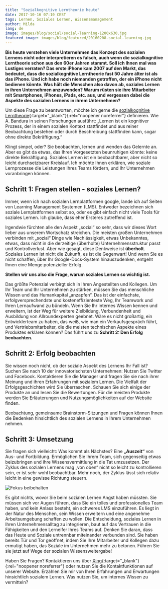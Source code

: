 ```yaml
---
title: "Sozialkognitive Lerntheorie heute"
date: 2017-10-16 07:10 CEST
tags: Lernen, Soziales Lernen, Wissensmanagement
author: Milda
lang: de
image: images/blog/social/social-learning-1200x630.jpg
featured_image: images/blog/featured/20160208-social-learning.jpg
---
```


__Bis heute verstehen viele Unternehmen das Konzept des sozialen Lernens nicht oder interpretieren es falsch, auch wenn die sozialkognitive Lerntheorie schon aus den 60er Jahren stammt. Soll ich Ihnen mal was Lustiges verraten? Das erste iPhone kam 2007 auf den Markt, das bedeutet, dass die sozialkognitive Lerntheorie fast 50 Jahre älter ist als das iPhone. Und ich habe noch niemanden getroffen, der ein iPhone nicht bedienen könnte. Was hält die Menschen also davon ab, soziales Lernen in ihren Unternehmen anzuwenden? Warum rüsten sie ihre Mitarbeiter mit Smartphones, iPhones, iPads, etc. aus, und vergessen dabei die Aspekte des sozialen Lernens in ihrem Unternehmen?__

Um diese Frage zu beantworten, möchte ich gerne die [sozialkognitive Lerntheorie](https://www.verywellmind.com/social-learning-theory-2795074){:target="_blank"}{:rel="noopener noreferrer"} definieren. Wie A. Bandura in seinen Forschungen ausführt: „Lernen ist ein kognitiver Prozess, der in einem sozialen Kontext stattfindet und aus reiner Beobachtung bestehen oder durch Beschreibung stattfinden kann, sogar ohne direkte Bekräftigung.“

Klingt simpel, oder? Sie beobachten, lernen und wenden das Gelernte an. Aber es gibt da etwas, das Ihren Vorgesetzten beunruhigen könnte: keine direkte Bekräftigung. Soziales Lernen ist ein beobachtbarer, aber nicht so leicht durchsetzbarer Kreislauf. Ich möchte Ihnen erklären, wie soziale Lernprozesse die Leistungen Ihres Teams fördern, und Ihr Unternehmen voranbringen können.

## Schritt 1: Fragen stellen - soziales Lernen?

Immer, wenn ich nach sozialen Lernplattformen google, lande ich auf Seiten von Learning Management Systemen (LMS). Entweder bezeichnen sich soziale Lernplattformen selbst so, oder es gibt einfach nicht viele Tools für soziales Lernen. Ich glaube, dass eher Ersteres zutreffend ist.

Irgendwie fürchten alle den Aspekt „sozial“ so sehr, dass wir dieses Wort lieber aus unserem Wortschatz streichen. Die meisten großen Unternehmen verbinden mit „sozial“ Dinge wie Nachlässigkeit, etwas Unbekanntes, etwas, dass nicht in die derzeitige (überholte) Unternehmensstruktur passt und Kontrollverlust. Aber wie gesagt, diese Denkweise ist __überholt__. Soziales Lernen ist nicht die Zukunft, es ist die Gegenwart! Und wenn Sie es nicht schaffen, über Ihr Google-Docs-System hinauszudenken, entgeht Ihnen eine Menge potenzieller Erfolg.

__Stellen wir uns also die Frage, warum soziales Lernen so wichtig ist.__

Das größte Potenzial verbirgt sich in Ihren Angestellten und Kollegen. Um Ihr Team und Ihr Unternehmen zu stärken, müssen Sie das menschliche Wissen und das Humankapital „anzapfen“. Das ist der einfachste, erfolgversprechendste und kosteneffizienteste Weg, Ihr Teamwork und Ihren Lernaufwand zu bündeln. Wenn Sie Ihr internes Wissen kennen und erweitern, ist der Weg für weitere Zielbildung, Verbundenheit und Ausbildung von Allroundexperten geebnet. Wäre es nicht großartig, ein Entwicklerteam zu haben, das weiß, wie man ein Verkaufsgespräch führt, und Vertriebsmitarbeiter, die die meisten technischen Aspekte eines Produktes erklären können? Das führt uns zu __Schritt 2: Den Erfolg beobachten.__

## Schritt 2: Erfolg beobachten

Sie wissen noch nicht, ob der soziale Aspekt des Lernens Ihr Fall ist? Suchen Sie nach 10 der innovatorischsten Unternehmen: Nutzen Sie Twitter und Facebook. Kontaktieren Sie die Manager und fragen Sie sie nach ihrer Meinung und ihren Erfahrungen mit sozialem Lernen. Die Vielfalt der Erfolgsgeschichten wird Sie überraschen. Schauen Sie sich einige der Produkte an und lesen Sie die Bewertungen. Für die meisten Produkte werden Sie Erläuterungen und Nutzungsmöglichkeiten auf der Website finden.

Beobachtung, gemeinsame Brainstorm-Sitzungen und Fragen können Ihnen die Bedenken hinsichtlich des sozialen Lernens in Ihrem Unternehmen nehmen.

## Schritt 3: Umsetzung

Sie fragen sich vielleicht: Was kommt als Nächstes? Eine __„Auszeit“__ von Aus- und Fortbildung. Ermöglichen Sie Ihrem Team, sich gegenseitig etwas beizubringen und ihre Wissensvermittlung in die Tat umzusetzen. Der Zyklus des sozialen Lernens mag „von oben“ nicht so leicht zu kontrollieren sein, er ist sehr wohl beobachtbar. Mehr noch, der Zyklus lässt sich relativ leicht in eine gewisse Richtung steuern.

![Fokus beibehalten](/images/blog/en/paths.png)

Es gibt nichts, wovor Sie beim sozialen Lernen Angst haben müssten. Sie müssen sich vor Augen führen, dass Sie ein tolles und professionelles Team haben, und kein Anlass besteht, ein schweres LMS einzuführen. Es liegt in der Natur des Menschen, sein Wissen erweitern und eine angenehme Arbeitsumgebung schaffen zu wollen. Die Entscheidung, soziales Lernen in Ihren Unternehmensalltag zu integrieren, baut auf das Vertrauen in die Fähigkeiten und den Lerneifer Ihres Teams auf. Denken Sie daran, dass das Heute und Soziale untrennbar miteinander verbunden sind. Sie haben bereits Tür und Tor geöffnet, indem Sie Ihre Mitarbeiter und Kollegen dazu ermutigt haben, das Soziale im Unternehmen mehr zu betonen. Führen Sie sie jetzt auf Wege der sozialen Wissensweitergabe!

Haben Sie Fragen? Kontaktieren uns über [Xing](https://www.xing.com/companies/defactosoftware){:target="_blank"}{:rel="noopener noreferrer"} oder nutzen Sie die Kontaktfunktionen auf unserer Website. Erzählen Sie mir von Ihren Erfahrungen und Erwartungen hinsichtlich sozialem Lernen. Was nutzen Sie, um internes Wissen zu vermitteln?
